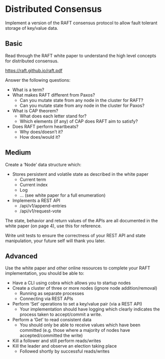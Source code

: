 # Distributed Consensus

Implement a version of the RAFT consensus protocol to allow fault tolerant storage of key/value data.

## Basic

Read through the RAFT white paper to understand the high level concepts for distributed consensus.

https://raft.github.io/raft.pdf

Answer the following questions:

* What is a term?
* What makes RAFT different from Paxos?
    * Can you mutate state from any node in the cluster for RAFT?
    * Can you mutate state from any node in the cluster for Paxos?
* What is CAP theorem?
    * What does each letter stand for?
    * Which elements (if any) of CAP does RAFT aim to satisfy?
* Does RAFT perform heartbeats?
    * Why does/doesn’t it?
    * How does/would it?

## Medium

Create a ‘Node’ data structure which:
* Stores persistent and volatile state as described in the white paper
    * Current term
    * Current index
    * Log
    * … (see white paper for a full enumeration)
* Implements a REST API
    * /api/v1/append-entries
    * /api/v1/request-vote

The state, behavior and return values of the APIs are all documented in the white paper (on page 4), use this for reference.

Write unit tests to ensure the correctness of your REST API and state manipulation, your future self will thank you later.

## Advanced

Use the white paper and other online resources to complete your RAFT implementation, you should be able to:

* Have a CLI using cobra which allows you to startup nodes
* Create a cluster of three or more nodes (ignore node addition/removal)
    * Running as separate processes
    * Connecting via REST APIs
* Perform ‘Set’ operations to set a key/value pair (via a REST API)
    * Your implementation should have logging which clearly indicates the process taken to accept/commit a write.
* Perform a ‘Get’ to read consistent data
    * You should only be able to receive values which have been committed (e.g. those where a majority of nodes have accepted/committed the write)
* Kill a follower and still perform reads/writes
* Kill the leader and observe an election taking place
    * Followed shortly by successful reads/writes
